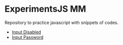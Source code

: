 # ExperimentsJS MM
Repository to practice javascript with snippets of codes.

- [Input Disabled](https://matheusmazeto.github.io/ExperimentsJS/input-disabled/index.html)
- [Input Password](https://matheusmazeto.github.io/ExperimentsJS/input-password/index.html)